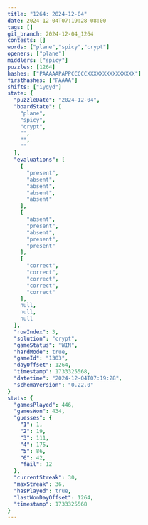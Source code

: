 ```yaml
---
title: "1264: 2024-12-04"
date: 2024-12-04T07:19:28-08:00
tags: []
git_branch: 2024-12-04_1264
contests: []
words: ["plane","spicy","crypt"]
openers: ["plane"]
middlers: ["spicy"]
puzzles: [1264]
hashes: ["PAAAAAPAPPCCCCCXXXXXXXXXXXXXXX"]
firsthashes: ["PAAAA"]
shifts: ["iygyd"]
state: {
  "puzzleDate": "2024-12-04",
  "boardState": [
    "plane",
    "spicy",
    "crypt",
    "",
    "",
    ""
  ],
  "evaluations": [
    [
      "present",
      "absent",
      "absent",
      "absent",
      "absent"
    ],
    [
      "absent",
      "present",
      "absent",
      "present",
      "present"
    ],
    [
      "correct",
      "correct",
      "correct",
      "correct",
      "correct"
    ],
    null,
    null,
    null
  ],
  "rowIndex": 3,
  "solution": "crypt",
  "gameStatus": "WIN",
  "hardMode": true,
  "gameId": "1303",
  "dayOffset": 1264,
  "timestamp": 1733325568,
  "datetime": "2024-12-04T07:19:28",
  "schemaVersion": "0.22.0"
}
stats: {
  "gamesPlayed": 446,
  "gamesWon": 434,
  "guesses": {
    "1": 1,
    "2": 19,
    "3": 111,
    "4": 175,
    "5": 86,
    "6": 42,
    "fail": 12
  },
  "currentStreak": 30,
  "maxStreak": 36,
  "hasPlayed": true,
  "lastWonDayOffset": 1264,
  "timestamp": 1733325568
}
---
```

<!-- more -->
